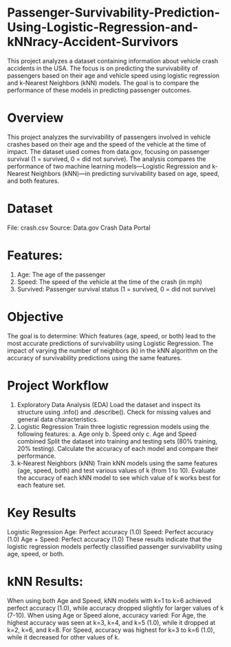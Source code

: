 # Passenger-Survivability-Prediction-Using-Logistic-Regression-and-kNNracy-Accident-Survivors
This project analyzes a dataset containing information about vehicle crash accidents in the USA. The focus is on predicting the survivability of passengers based on their age and vehicle speed using logistic regression and k-Nearest Neighbors (kNN) models. The goal is to compare the performance of these models in predicting passenger outcomes.
# Overview
This project analyzes the survivability of passengers involved in vehicle crashes based on their age and the speed of the vehicle at the time of impact. The dataset used comes from data.gov, focusing on passenger survival (1 = survived, 0 = did not survive). The analysis compares the performance of two machine learning models—Logistic Regression and k-Nearest Neighbors (kNN)—in predicting survivability based on age, speed, and both features.
# Dataset
File: crash.csv
Source: Data.gov Crash Data Portal
# Features:
1. Age: The age of the passenger
2. Speed: The speed of the vehicle at the time of the crash (in mph)
3. Survived: Passenger survival status (1 = survived, 0 = did not survive)
# Objective
The goal is to determine: Which features (age, speed, or both) lead to the most accurate predictions of survivability using Logistic Regression.
The impact of varying the number of neighbors (k) in the kNN algorithm on the accuracy of survivability predictions using the same features.
# Project Workflow
1. Exploratory Data Analysis (EDA)
Load the dataset and inspect its structure using .info() and .describe().
Check for missing values and general data characteristics.
2. Logistic Regression
Train three logistic regression models using the following features:
a. Age only
b. Speed only
c. Age and Speed combined
Split the dataset into training and testing sets (80% training, 20% testing).
Calculate the accuracy of each model and compare their performance.
4. k-Nearest Neighbors (kNN)
Train kNN models using the same features (age, speed, both) and test various values of k (from 1 to 10).
Evaluate the accuracy of each kNN model to see which value of k works best for each feature set.
# Key Results
Logistic Regression
Age: Perfect accuracy (1.0)
Speed: Perfect accuracy (1.0)
Age + Speed: Perfect accuracy (1.0)
These results indicate that the logistic regression models perfectly classified passenger survivability using age, speed, or both.

# kNN Results:
When using both Age and Speed, kNN models with k=1 to k=6 achieved perfect accuracy (1.0), while accuracy dropped slightly for larger values of k (7-10).
When using Age or Speed alone, accuracy varied:
For Age, the highest accuracy was seen at k=3, k=4, and k=5 (1.0), while it dropped at k=2, k=6, and k=8.
For Speed, accuracy was highest for k=3 to k=6 (1.0), while it decreased for other values of k.
